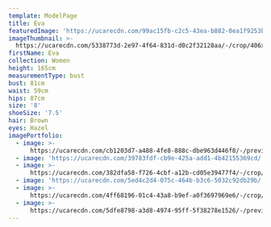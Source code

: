 ```yaml
---
template: ModelPage
title: Eva
featuredImage: 'https://ucarecdn.com/99ac15fb-c2c5-43ea-b882-0ea1f9253b3e/'
imageThumbnail: >-
  https://ucarecdn.com/5338773d-2e97-4f64-831d-d0c2f32128aa/-/crop/406x576/286,423/-/preview/
firstName: Eva
collection: Women
height: 165cm
measurementType: bust
bust: 81cm
waist: 59cm
hips: 87cm
size: '8'
shoeSize: '7.5'
hair: Brown
eyes: Hazel
imagePortfolio:
  - image: >-
      https://ucarecdn.com/cb1203d7-a488-4fe8-888c-dbe963d446f8/-/preview/-/rotate/270/
  - image: 'https://ucarecdn.com/39783fdf-cb9e-425a-add1-4b42155369cd/'
  - image: >-
      https://ucarecdn.com/382dfa58-f726-4cbf-a12b-cd05e39477f4/-/crop/957x1151/0,126/-/preview/
  - image: 'https://ucarecdn.com/5ed4c2d4-075c-464b-b3c6-5032c92db29b/'
  - image: >-
      https://ucarecdn.com/4ff68196-01c4-43a8-b9ef-a0f3697969e6/-/crop/907x1058/45,248/-/preview/
  - image: >-
      https://ucarecdn.com/5dfe8798-a3d8-4974-95ff-5f38278e1526/-/preview/-/rotate/270/
---
```


